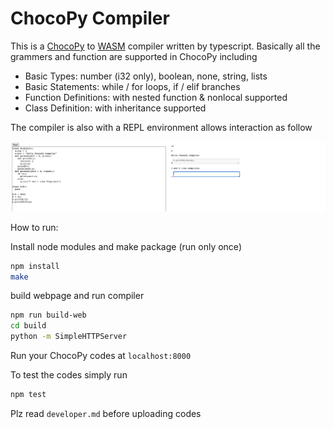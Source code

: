 # ChocoPy Compiler

This is a [ChocoPy](https://chocopy.org/) to [WASM](https://webassembly.org/) compiler written by typescript. Basically all the grammers and function are supported in ChocoPy including

- Basic Types: number (i32 only), boolean, none, string, lists
- Basic Statements: while / for loops, if / elif branches
- Function Definitions: with nested function & nonlocal supported
- Class Definition: with inheritance supported

The compiler is also with a REPL environment allows interaction as follow

![](./sample.png)

How to run:

Install node modules and make package (run only once)

```bash
npm install
make
```

build webpage and run compiler

```bash
npm run build-web
cd build
python -m SimpleHTTPServer
```

Run your ChocoPy codes at ```localhost:8000```

To test the codes simply run

```bash
npm test
```

Plz read ```developer.md``` before uploading codes